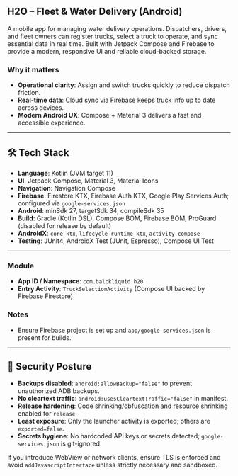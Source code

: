 ## H2O – Fleet & Water Delivery (Android)

A mobile app for managing water delivery operations. Dispatchers, drivers, and fleet owners can register trucks, select a truck to operate, and sync essential data in real time. Built with Jetpack Compose and Firebase to provide a modern, responsive UI and reliable cloud-backed storage.

### Why it matters

- **Operational clarity**: Assign and switch trucks quickly to reduce dispatch friction.
- **Real‑time data**: Cloud sync via Firebase keeps truck info up to date across devices.
- **Modern Android UX**: Compose + Material 3 delivers a fast and accessible experience.

---

## 🛠️ Tech Stack

- **Language**: Kotlin (JVM target 11)
- **UI**: Jetpack Compose, Material 3, Material Icons
- **Navigation**: Navigation Compose
- **Firebase**: Firestore KTX, Firebase Auth KTX, Google Play Services Auth; configured via `google-services.json`
- **Android**: minSdk 27, targetSdk 34, compileSdk 35
- **Build**: Gradle (Kotlin DSL), Compose BOM, Firebase BOM, ProGuard (disabled for release by default)
- **AndroidX**: `core-ktx`, `lifecycle-runtime-ktx`, `activity-compose`
- **Testing**: JUnit4, AndroidX Test (JUnit, Espresso), Compose UI Test

---

### Module

- **App ID / Namespace**: `com.balckliquid.h20`
- **Entry Activity**: `TruckSelectionActivity` (Compose UI backed by Firebase Firestore)

### Notes

- Ensure Firebase project is set up and `app/google-services.json` is present for builds.

---

## 🔐 Security Posture

- **Backups disabled**: `android:allowBackup="false"` to prevent unauthorized ADB backups.
- **No cleartext traffic**: `android:usesCleartextTraffic="false"` in manifest.
- **Release hardening**: Code shrinking/obfuscation and resource shrinking enabled for `release`.
- **Least exposure**: Only the launcher activity is exported; others are `exported=false`.
- **Secrets hygiene**: No hardcoded API keys or secrets detected; `google-services.json` is git-ignored.

If you introduce WebView or network clients, ensure TLS is enforced and avoid `addJavascriptInterface` unless strictly necessary and sandboxed.
